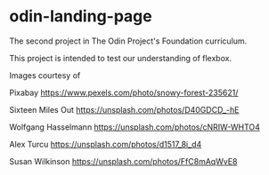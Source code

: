# odin-landing-page

The second project in The Odin Project's Foundation curriculum.

This project is intended to test our understanding of flexbox.

Images courtesy of

Pixabay
https://www.pexels.com/photo/snowy-forest-235621/

Sixteen Miles Out
https://unsplash.com/photos/D40GDCD_-hE

Wolfgang Hasselmann
https://unsplash.com/photos/cNRIW-WHTO4

Alex Turcu
https://unsplash.com/photos/d1517_8i_d4

Susan Wilkinson
https://unsplash.com/photos/FfC8mAqWvE8